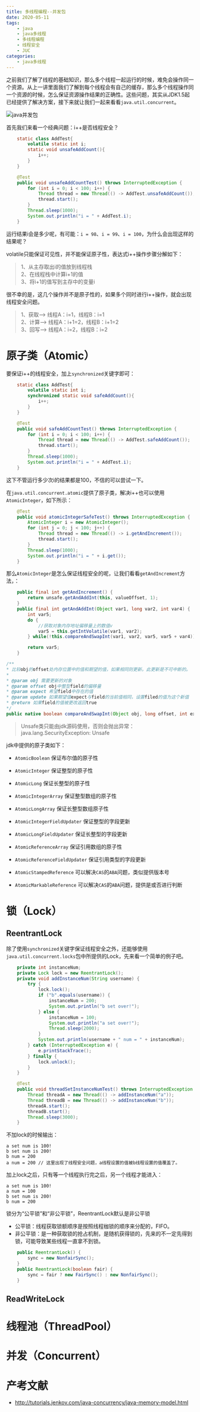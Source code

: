 ```yaml
---
title: 多线程编程--并发包
date: 2020-05-11
tags: 
	- java
	- java多线程
	- 多线程编程
	- 线程安全
	- JUC
categories:
	- java多线程
---
```


之前我们了解了线程的基础知识，那么多个线程一起运行的时候，难免会操作同一个资源。从上一讲里面我们了解到每个线程会有自己的缓存，那么多个线程操作同一个资源的时候，怎么保证资源操作结果的正确性。这些问题，其实从JDK1.5起已经提供了解决方案，接下来就让我们一起来看看`java.util.concurrent`。

![java并发包](https://10.url.cn/qqcourse_logo_ng/ajNVdqHZLLDpfiageJ021AspmrAdS6FlCPC7JgO4Zgjp5ozCFiaZRJguDIEWicUBnfG9f5bxFdbQcY/)

<!-- more -->

首先我们来看一个经典问题：i++是否线程安全？

```java
    static class AddTest{
        volatile static int i;
        static void unsafeAddCount(){
            i++;
        }
    }

	@Test
    public void unsafeAddCountTest() throws InterruptedException {
        for (int i = 0; i < 100; i++) {
            Thread thread = new Thread(() -> AddTest.unsafeAddCount());
            thread.start();
        }
        Thread.sleep(1000);
        System.out.println("i = " + AddTest.i);
    }
```

运行结果i会是多少呢，有可能：`i = 98`、`i = 99`、`i = 100`，为什么会出现这样的结果呢？

 volatile只能保证可见性，并不能保证原子性，表达式i++操作步骤分解如下：

> 1、从主存取出i的值放到线程栈<br/>
> 2、在线程栈中计算i+1的值<br/>
> 3、将i+1的值写到主存中的变量i<br/>

 很不幸的是，这几个操作并不是原子性的，如果多个同时进行i++操作，就会出现线程安全问题。<br/>

> 1、获取--> 线程A：i=1，线程B：i=1<br/>
> 2、计算--> 线程A：i+1=2，线程B：i+1=2<br/>
> 3、回写--> 线程A：i=2，线程B：i=2<br/>

# 原子类（Atomic）

要保证i++的线程安全，加上`synchronized`关键字即可：

```java
    static class AddTest{
        volatile static int i;
        synchronized static void safeAddCount(){
            i++;
        }
    }

    @Test
    public void safeAddCountTest() throws InterruptedException {
        for (int i = 0; i < 100; i++) {
            Thread thread = new Thread(() -> AddTest.safeAddCount());
            thread.start();
        }
        Thread.sleep(1000);
        System.out.println("i = " + AddTest.i);
    }
```

这下不管运行多少次i的结果都是100，不信的可以尝试一下。

在`java.util.concurrent.atomic`提供了原子类，解决i++也可以使用`AtomicInteger`，如下所示：

```java
    @Test
    public void atomicIntegerSafeTest() throws InterruptedException {
        AtomicInteger i = new AtomicInteger();
        for (int j = 0; j < 100; j++) {
            Thread thread = new Thread(() -> i.getAndIncrement());
            thread.start();
        }
        Thread.sleep(1000);
        System.out.println("i = " + i.get());
    }
```

那么`AtomicInteger`是怎么保证线程安全的呢，让我们看看`getAndIncrement`方法，：

```java
    public final int getAndIncrement() {
        return unsafe.getAndAddInt(this, valueOffset, 1);
    }
	public final int getAndAddInt(Object var1, long var2, int var4) {
        int var5;
        do {
            //获取对象内存地址偏移量上的数值v
            var5 = this.getIntVolatile(var1, var2);
        } while(!this.compareAndSwapInt(var1, var2, var5, var5 + var4));

        return var5;
    }

/**
* 比较obj的offset处内存位置中的值和期望的值，如果相同则更新。此更新是不可中断的。
* 
* @param obj 需要更新的对象
* @param offset obj中整型field的偏移量
* @param expect 希望field中存在的值
* @param update 如果期望值expect与field的当前值相同，设置filed的值为这个新值
* @return 如果field的值被更改返回true
*/
public native boolean compareAndSwapInt(Object obj, long offset, int expect, int update);
```

> Unsafe类只能由jdk源码使用，否则会抛出异常：java.lang.SecurityException: Unsafe

jdk中提供的原子类如下：

- `AtomicBoolean` 保证布尔值的原子性

- `AtomicInteger` 保证整型的原子性

- `AtomicLong` 保证长整型的原子性

- `AtomicIntegerArray` 保证整型数组的原子性

- `AtomicLongArray` 保证长整型数组原子性

- `AtomicIntegerFieldUpdater` 保证整型的字段更新

- `AtomicLongFieldUpdater` 保证长整型的字段更新

- `AtomicReferenceArray` 保证引用数组的原子性

- `AtomicReferenceFieldUpdater` 保证引用类型的字段更新

- `AtomicStampedReference` 可以解决`CAS`的`ABA`问题，类似提供版本号

- `AtomicMarkableReference` 可以解决`CAS`的`ABA`问题，提供是或否进行判断

# 锁（Lock）

## ReentrantLock

除了使用`synchronized`关键字保证线程安全之外，还能够使用`java.util.concurrent.locks`包中所提供的Lock，先来看一个简单的例子吧。

```java
    private int instanceNum;
    private Lock lock = new ReentrantLock();
    private void addInstanceNum(String username) {
        try {
            lock.lock();
            if ("b".equals(username)) {
                instanceNum = 200;
                System.out.println("b set over!");
            } else {
                instanceNum = 100;
                System.out.println("a set over!");
                Thread.sleep(2000);
            }
            System.out.println(username + " num = " + instanceNum);
        } catch (InterruptedException e) {
            e.printStackTrace();
        } finally {
            lock.unlock();
        }
    }

    @Test
    public void threadSetInstanceNumTest() throws InterruptedException {
        Thread threadA = new Thread(() -> addInstanceNum("a"));
        Thread threadB = new Thread(() -> addInstanceNum("b"));
        threadA.start();
        threadB.start();
        Thread.sleep(3000);
    }
```

不加lock的时候输出：

```
a set num is 100!
b set num is 200!
b num = 200
a num = 200	// 这里出现了线程安全问题，a线程设置的值被b线程设置的值覆盖了。
```

加上lock之后，只有等一个线程执行完之后，另一个线程才能进入：

```
a set num is 100!
a num = 100
b set num is 200!
b num = 200
```

锁分为“公平锁”和“非公平锁”，ReentrantLock默认是非公平锁
- 公平锁：线程获取锁额顺序是按照线程枷锁的顺序来分配的，FIFO。
- 非公平锁：是一种获取锁的抢占机制，是随机获得锁的，先来的不一定先得到锁，可能导致某些线程一直拿不到锁。

```java
    public ReentrantLock() {
        sync = new NonfairSync();
    }
	public ReentrantLock(boolean fair) {
        sync = fair ? new FairSync() : new NonfairSync();
    }
```

## ReadWriteLock




# 线程池（ThreadPool）



# 并发（Concurrent）





# 产考文献

- http://tutorials.jenkov.com/java-concurrency/java-memory-model.html